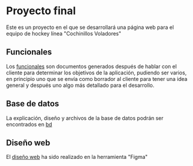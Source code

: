 # Proyecto final
Este es un proyecto en el que se desarrollará una página web para el equipo de hockey línea "Cochinillos Voladores"

## Funcionales
Los [funcionales](./funcionales/) son documentos generados después de hablar con el cliente para determinar los objetivos de la aplicación,
     pudiendo ser varios, en principio uno que se envía como borrador al cliente para tener una idea general y después
     uno algo más detallado para el desarrollo.

## Base de datos
La explicación, diseño y archivos de la base de datos podrán ser encontrados en [bd](./bd/)

## Diseño web
El [diseño web](https://www.figma.com/file/YrMHBDjdA8WNVgud9xMRyD/Cochinillos-voladores?type=design&node-id=0%3A1&mode=design&t=9MgojHQaGJ25esLB-1) ha sido realizado en la herramienta "Figma"

